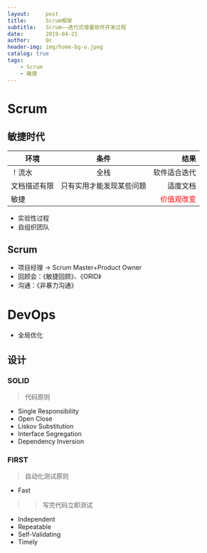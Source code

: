 ```yaml
---
layout:     post
title:      Scrum框架
subtitle:   Scrum——迭代式增量软件开发过程
date:       2019-04-21
author:     Qc
header-img: img/home-bg-o.jpeg
catalog: true
tags:
    - Scrum
    - 敏捷
---
```


# Scrum
## <font face='黑体'>**敏捷时代**</font>

| 环境         |           条件           |                                结果 |
| ------------ | :----------------------: | ----------------------------------: |
| ！流水       |           全栈           |                        软件适合迭代 |
| 文档描述有限 | 只有实用才能发现某些问题 |                            适度文档 |
| 敏捷         |                          | <font color='red'>价值观改变</font> |

* 实验性过程
* 自组织团队

## Scrum
* 项目经理 -> Scrum Master+Product Owner
* 回顾会：《敏捷回顾》、《ORID》
* 沟通：《非暴力沟通》

# DevOps
* 全局优化

## 设计

### SOLID
> 代码原则
* Single Responsibility
* Open Close
* Liskov Substitution
* Interface Segregation
* Dependency Inversion

### FIRST
> 自动化测试原则
* Fast
>> 写完代码立即测试
* Independent
* Repeatable
* Self-Validating
* Timely